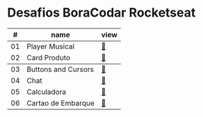 # Desafios BoraCodar Rocketseat

<table>
        <thead>
            <tr>
                <th>#</th>
                <th>name</th>
                <th>view</th>
            </tr>
        </thead>
        <tbody>
            <tr>
                <td>01</td>
                <td>Player Musical</td>
                <td><a href="desafio 01 player musical">🔗</a></td>
            </tr>
            <tr>
                <td>02</td>
                <td>Card Produto</td>
                <td><a href="desafio 02 card produto">🔗</a></td>
            </tr>
        </tbody>
            <tr>
                <td>03</td>
                <td>Buttons and Cursors</td>
                <td><a href="desafio 03 button and cursors">🔗</a></td>
            </tr>
            <tr>
                <td>04</td>
                <td>Chat</td>
                <td><a href="desafio 04 chat">🔗</a></td>
            </tr>
            <tr>
                <td>05</td>
                <td>Calculadora</td>
                <td><a href="desafio 05 calculadora">🔗</a></td>
            </tr>
             <tr>
                <td>06</td>
                <td>Cartao de Embarque</td>
                <td><a href="desafio 06 cartao embarque">🔗</a></td>
            </tr>     
    </table>

